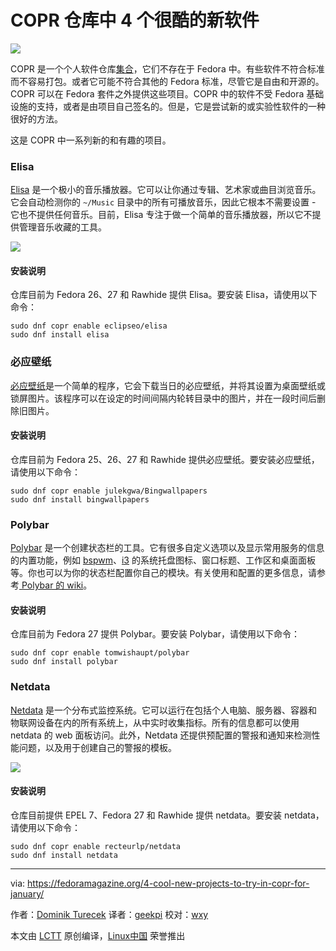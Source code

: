 COPR 仓库中 4 个很酷的新软件
======

![](https://fedoramagazine.org/wp-content/uploads/2017/08/4-copr-945x400.jpg)

COPR 是一个个人软件仓库[集合][1]，它们不存在于 Fedora 中。有些软件不符合标准而不容易打包。或者它可能不符合其他的 Fedora 标准，尽管它是自由和开源的。COPR 可以在 Fedora 套件之外提供这些项目。COPR 中的软件不受 Fedora 基础设施的支持，或者是由项目自己签名的。但是，它是尝试新的或实验性软件的一种很好的方法。

这是 COPR 中一系列新的和有趣的项目。

### Elisa

[Elisa][2] 是一个极小的音乐播放器。它可以让你通过专辑、艺术家或曲目浏览音乐。它会自动检测你的 `~/Music` 目录中的所有可播放音乐，因此它根本不需要设置 - 它也不提供任何音乐。目前，Elisa 专注于做一个简单的音乐播放器，所以它不提供管理音乐收藏的工具。

![][3]

#### 安装说明

仓库目前为 Fedora 26、27 和 Rawhide 提供 Elisa。要安装 Elisa，请使用以下命令：

```
sudo dnf copr enable eclipseo/elisa
sudo dnf install elisa
```

### 必应壁纸

[必应壁纸][4]是一个简单的程序，它会下载当日的必应壁纸，并将其设置为桌面壁纸或锁屏图片。该程序可以在设定的时间间隔内轮转目录中的图片，并在一段时间后删除旧图片。

#### 安装说明

仓库目前为 Fedora 25、26、27 和 Rawhide 提供必应壁纸。要安装必应壁纸，请使用以下命令：

```
sudo dnf copr enable julekgwa/Bingwallpapers
sudo dnf install bingwallpapers
```

### Polybar

[Polybar][5] 是一个创建状态栏的工具。它有很多自定义选项以及显示常用服务的信息的内置功能，例如 [bspwm][6]、[i3][7] 的系统托盘图标、窗口标题、工作区和桌面面板等。你也可以为你的状态栏配置你自己的模块。有关使用和配置的更多信息，请参考[ Polybar 的 wiki][8]。

#### 安装说明

仓库目前为 Fedora 27 提供 Polybar。要安装 Polybar，请使用以下命令：

```
sudo dnf copr enable tomwishaupt/polybar
sudo dnf install polybar
```

### Netdata

[Netdata][9] 是一个分布式监控系统。它可以运行在包括个人电脑、服务器、容器和物联网设备在内的所有系统上，从中实时收集指标。所有的信息都可以使用 netdata 的 web 面板访问。此外，Netdata 还提供预配置的警报和通知来检测性能问题，以及用于创建自己的警报的模板。

![][10]

#### 安装说明

仓库目前提供 EPEL 7、Fedora 27 和 Rawhide 提供 netdata。要安装 netdata，请使用以下命令：
```
sudo dnf copr enable recteurlp/netdata
sudo dnf install netdata
```

--------------------------------------------------------------------------------

via: https://fedoramagazine.org/4-cool-new-projects-to-try-in-copr-for-january/

作者：[Dominik Turecek][a]
译者：[geekpi](https://github.com/geekpi)
校对：[wxy](https://github.com/wxy)

本文由 [LCTT](https://github.com/LCTT/TranslateProject) 原创编译，[Linux中国](https://linux.cn/) 荣誉推出

[a]:https://fedoramagazine.org
[1]:https://copr.fedorainfracloud.org/
[2]:https://community.kde.org/Elisa
[3]:https://fedoramagazine.org/wp-content/uploads/2018/01/elisa.png
[4]:http://bingwallpapers.lekgoara.com/
[5]:https://github.com/jaagr/polybar
[6]:https://github.com/baskerville/bspwm
[7]:https://i3wm.org/
[8]:https://github.com/jaagr/polybar/wiki
[9]:http://my-netdata.io/
[10]:https://fedoramagazine.org/wp-content/uploads/2018/01/netdata.png
